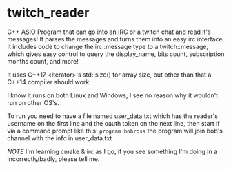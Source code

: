 # twitch_reader


C++ ASIO Program that can go into an IRC or a twitch chat and read it's messages! It parses the messages and turns them into an easy irc interface. It includes code to change the irc::message type to a twitch::message, which gives easy control to query the display_name, bits count, subscription months count, and more!

It uses C++17 \<iterator>'s std::size() for array size, but other than that a C++14 compiler should work.

I know it runs on both Linux and Windows, I see no reason why it wouldn't run on other OS's.

To run you need to have a file named user_data.txt which has the reader's username on the first line and the oauth token on the next line, then start if via a command prompt like this: `program bobross` the program will join bob's channel with the info in user_data.txt 


*NOTE* I'm learning cmake & irc as I go, if you see something I'm doing in a incorrectly/badly, please tell me.
